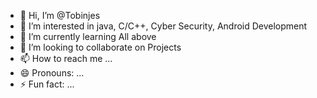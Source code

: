 - 👋 Hi, I’m @Tobinjes
- 👀 I’m interested in java, C/C++, Cyber Security, Android Development
- 🌱 I’m currently learning All above
- 💞️ I’m looking to collaborate on Projects
- 📫 How to reach me ...
- 😄 Pronouns: ...
- ⚡ Fun fact: ...

<!---
Tobinjes/Tobinjes is a ✨ special ✨ repository because its `README.md` (this file) appears on your GitHub profile.
You can click the Preview link to take a look at your changes.
--->
